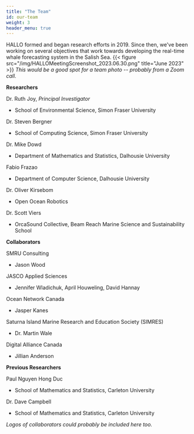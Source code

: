 ```yaml
---
title: "The Team"
id: our-team
weight: 3
header_menu: true
---
```


HALLO formed and began research efforts in 2019. Since then, we've been working on several objectives that work towards developing the real-time whale forecasting system in the Salish Sea.
{{< figure src="/img/HALLOMeetingScreenshot_2023.06.30.png" title="June 2023" >}}
*This would be a good spot for a team photo -- probably from a Zoom call.*

**Researchers**

Dr. Ruth Joy, *Principal Investigator*
* School of Environmental Science, Simon Fraser University

Dr. Steven Bergner
* School of Computing Science, Simon Fraser University

Dr. Mike Dowd
* Department of Mathematics and Statistics, Dalhousie University

Fabio Frazao
* Department of Computer Science, Dalhousie University

Dr. Oliver Kirsebom
* Open Ocean Robotics

Dr. Scott Viers
* OrcaSound Collective, Beam Reach Marine Science and Sustainability School



**Collaborators**

SMRU Consulting
* Jason Wood

JASCO Applied Sciences
* Jennifer Wladichuk, April Houweling, David Hannay

Ocean Network Canada
* Jasper Kanes

Saturna Island Marine Research and Education Society (SIMRES)
* Dr. Martin Wale

Digital Alliance Canada
* Jillian Anderson



**Previous Researchers**

Paul Nguyen Hong Duc
* School of Mathematics and Statistics, Carleton University

Dr. Dave Campbell
* School of Mathematics and Statistics, Carleton University

*Logos of collaborators could probably be included here too.*
